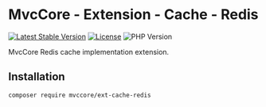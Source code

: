 # MvcCore - Extension - Cache - Redis

[![Latest Stable Version](https://img.shields.io/badge/Stable-v5.2.5-brightgreen.svg?style=plastic)](https://github.com/mvccore/ext-cache-redis/releases)
[![License](https://img.shields.io/badge/License-BSD%203-brightgreen.svg?style=plastic)](https://mvccore.github.io/docs/mvccore/5.0.0/LICENSE.md)
![PHP Version](https://img.shields.io/badge/PHP->=5.4-brightgreen.svg?style=plastic)

MvcCore Redis cache implementation extension.

## Installation
```shell
composer require mvccore/ext-cache-redis
```